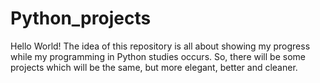 # Python_projects
Hello World! The idea of this repository is all about showing my progress while my programming  in Python studies occurs. So, there will be some projects which will be the same, but more elegant, better and cleaner.
